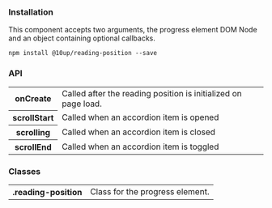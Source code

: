 <h3>Installation</h3>

<p>This component accepts two arguments, the progress element DOM Node and an object containing optional callbacks.</p>

<div class="u-spacing__bottom--medium">
<code>npm install @10up/reading-position --save</code>
</div>

<h3>API</h3>

<table class="table--code u-spacing__bottom--large">
	<tr>
		<th class="th">onCreate</th>
		<td class="td">Called after the reading position is initialized on page load.</td>
	</tr>
	<tr>
		<th>scrollStart</th>
		<td>Called when an accordion item is opened</td>
	</tr>
	<tr>
		<th>scrolling</th>
		<td>Called when an accordion item is closed</td>
	</tr>
	<tr>
		<th>scrollEnd</th>
		<td>Called when an accordion item is toggled</td>
	</tr>
</table>

<h3>Classes</h3>

<table class="table--code">
	<tr>
		<th>.reading-position</th>
		<td>Class for the progress element.</td>
	</tr>
</table>
